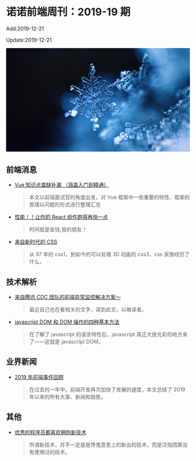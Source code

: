 # 诺诺前端周刊：2019-19 期

Add:2019-12-21

Update:2019-12-21

![201919](../images/2019/201919.jpg)

## 前端消息

- [Vue 知识点查缺补漏 （涵盖入门到精通）](https://juejin.im/post/5d59f2a451882549be53b170)

  > 本文以前端面试官的角度出发，对 Vue 框架中一些重要的特性、框架的原理以问题的形式进行整理汇总

- [性能！！让你的 React 组件跑得再快一点](https://mp.weixin.qq.com/s/tA9zswAXNUhsNug7BzvRXQ)

  > 时间就是金钱,我的朋友！

- [来自新时代的 CSS](https://mp.weixin.qq.com/s/pPtzhXbAaXfoTV2q3u0Dww)

  > 从 97 年的 css1，到如今的可以处理 3D 动画的 css3，css 家族经历了什么。

## 技术解析

- [来自腾讯 CDC 团队的前端异常监控解决方案～](https://mp.weixin.qq.com/s/BHyhJJKqxToE_l3g3co1LQ)

  > 最近自己也在看相关的文字，读到此文，以飨读者。

- [javascript DOM 和 DOM 操作的四种基本方法](https://mp.weixin.qq.com/s/jEIK1hvRyfCEfe8DneuJ6w)

  > 在了解了 javascript 的语言特性后，javascript 真正大放光彩的地方来了——这就是 javascript DOM。

## 业界新闻

- [2019 年前端事件回顾](https://mp.weixin.qq.com/s/eAW6zszbiNvgeqr4-h2C1A)

  > 在过去的一年中，前端开发再次加快了发展的速度，本文总结了 2019 年以来的所有大事、新闻和趋势。

## 其他

- [优秀的程序员都喜欢拥抱新技术](https://mp.weixin.qq.com/s/mMcPs4qhuBSIStVTnr6i0A)

  > 所谓新技术，并不一定是是馋鬼意思上的新出的技术，而是泛指团第没有使用过的技术。
